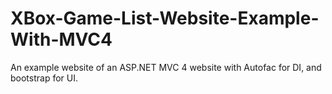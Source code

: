 XBox-Game-List-Website-Example-With-MVC4
========================================

An example website of an ASP.NET MVC 4 website with Autofac for DI, and bootstrap for UI.
